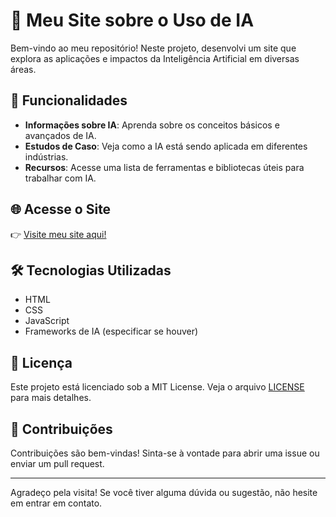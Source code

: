 # 🌟 Meu Site sobre o Uso de IA

Bem-vindo ao meu repositório! Neste projeto, desenvolvi um site que explora as aplicações e impactos da Inteligência Artificial em diversas áreas.

## 🚀 Funcionalidades

- **Informações sobre IA**: Aprenda sobre os conceitos básicos e avançados de IA.
- **Estudos de Caso**: Veja como a IA está sendo aplicada em diferentes indústrias.
- **Recursos**: Acesse uma lista de ferramentas e bibliotecas úteis para trabalhar com IA.

## 🌐 Acesse o Site

👉 [Visite meu site aqui!](https://seusite.com)

## 🛠️ Tecnologias Utilizadas

- HTML
- CSS
- JavaScript
- Frameworks de IA (especificar se houver)

## 📄 Licença

Este projeto está licenciado sob a MIT License. Veja o arquivo [LICENSE](LICENSE) para mais detalhes.

## 🤝 Contribuições

Contribuições são bem-vindas! Sinta-se à vontade para abrir uma issue ou enviar um pull request.

---

Agradeço pela visita! Se você tiver alguma dúvida ou sugestão, não hesite em entrar em contato.
